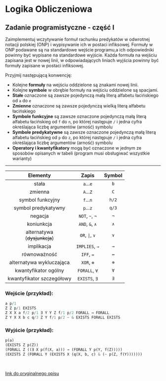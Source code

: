 # Logika Obliczeniowa
## Zadanie programistyczne - część I

Zaimplementuj wczytywanie formuł rachunku predykatów w odwrotnej notacji polskiej (ONP) i wypisywanie ich w postaci infiksowej. Formuły w ONP podawane są na standardowe wejście programu,a  ich odpowiedniki powinny być wypisane na standardowe wyjście. Każda formuła na wejściu zapisana jest w nowej linii, w odpowiadających liniach wyjścia powinny być formuły zapisane w postaci infiksowej.

Przyjmij następującą konwencję:

- Kolejne **formuły** na wejściu oddzielone są znakami nowej linii.
- Kolejne **symbole** w obrębie formuły na wejściu oddzielone są spacjami.
- **Stałe** oznaczone są zawsze pojedynczą małą literą alfabetu łacińskiego od `a` do `e`
- **Zmienne** oznaczone są zawsze pojedynczą wielką literą alfabetu łacińskiego
- **Symbole funkcyjne** są zawsze oznaczone pojedynczą małą literą alfabetu łacińskieg od `f` do `n`, po której następuje `/` i jedna cyfra określająca liczbę argumentów (arność) symbolu
- **Symbole predykatywne** są zawsze oznaczone pojedynczą małą literą alfabetu łacińskieg od `p` do `z`, po której następuje `/` i jedna cyfra określająca liczbę argumentów (arność) symbolu
- **Operatory i kwantyfikatory** mogą być oznaczone w jednym ze sposobów opisanych w tabeli (program musi obsługiwać wszystkie warianty)
---
|             Elementy              |             Zapis              | Symbol |
|:---------------------------------:|:------------------------------:|:------:|
|               stała               |           `a`...`e`            |  `b`   |
|              zmienna              |           `A`...`Z`            |  `C`   |
|         symbol funkcyjny          |           `f`...`n`            | `h/2`  |
|        symbol predykatywny        |           `p`...`z`            | `q/3`  |
|              negacja              |        `NOT`, `~`, `¬`         |  `¬`   |
|            koniunkcja             |        `AND`, `&`, `∧`         |  `∧`   |
| alternatywa <br/>(~~dysjunkcja~~) | `OR`, <code>&vert;</code>, `∨` |  `∨`   |
|            implikacja             |         `IMPLIES`, `→`         |  `→`   |
|           równoważność            |           `IFF`, `↔`           |  `↔`   |
|     alternatywa wykluczająca      |           `XOR`, `⊕`           |  `⊕`   |
|       kwantyfikator ogólny        |         `FORALL`, `∀`          |  `∀`   |
|     kwantyfikator szczegółowy     |         `EXISTS`, `∃`          |  `∃`   |

### Wejście (przykład):

```py
a p/1
Z Z p/1 EXISTS
Z X X a f/2 p/1 ∃ Y Y Z f/1 p/2 FORALL → FORALL
Z Y X X b c q/3 Z Y f/1 p/2 ~ & EXISTS FORALL EXISTS
```

### Wyjście (przykład):

```py
p(a)
(EXISTS Z p(Z))
(FORALL Z ((∃ X p(f(X, a))) → (FORALL Y p(Y, f(Z)))))
(EXISTS Z (FORALL Y (EXISTS X (q(X, b, c) & (~ p(Z, f(Y)))))))
```
<br/>

[link do oryginalnego opisu](https://moodle.put.poznan.pl/mod/page/view.php?id=53864)
